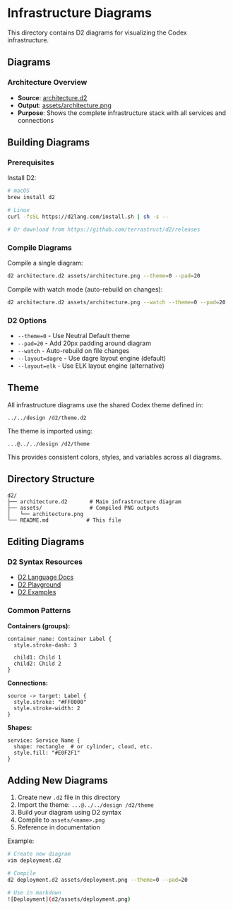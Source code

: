 # Infrastructure Diagrams

This directory contains D2 diagrams for visualizing the Codex infrastructure.

## Diagrams

### Architecture Overview

- **Source**: [architecture.d2](architecture.d2)
- **Output**: [assets/architecture.png](assets/architecture.png)
- **Purpose**: Shows the complete infrastructure stack with all services and connections

## Building Diagrams

### Prerequisites

Install D2:

```bash
# macOS
brew install d2

# Linux
curl -fsSL https://d2lang.com/install.sh | sh -s --

# Or download from https://github.com/terrastruct/d2/releases
```

### Compile Diagrams

Compile a single diagram:

```bash
d2 architecture.d2 assets/architecture.png --theme=0 --pad=20
```

Compile with watch mode (auto-rebuild on changes):

```bash
d2 architecture.d2 assets/architecture.png --watch --theme=0 --pad=20
```

### D2 Options

- `--theme=0` - Use Neutral Default theme
- `--pad=20` - Add 20px padding around diagram
- `--watch` - Auto-rebuild on file changes
- `--layout=dagre` - Use dagre layout engine (default)
- `--layout=elk` - Use ELK layout engine (alternative)

## Theme

All infrastructure diagrams use the shared Codex theme defined in:

```
../../design /d2/theme.d2
```

The theme is imported using:

```d2
...@../../design /d2/theme
```

This provides consistent colors, styles, and variables across all diagrams.

## Directory Structure

```
d2/
├── architecture.d2       # Main infrastructure diagram
├── assets/               # Compiled PNG outputs
│   └── architecture.png
└── README.md            # This file
```

## Editing Diagrams

### D2 Syntax Resources

- [D2 Language Docs](https://d2lang.com/)
- [D2 Playground](https://play.d2lang.com/)
- [D2 Examples](https://github.com/terrastruct/d2/tree/master/docs/examples)

### Common Patterns

**Containers (groups):**

```d2
container_name: Container Label {
  style.stroke-dash: 3

  child1: Child 1
  child2: Child 2
}
```

**Connections:**

```d2
source -> target: Label {
  style.stroke: "#FF0000"
  style.stroke-width: 2
}
```

**Shapes:**

```d2
service: Service Name {
  shape: rectangle  # or cylinder, cloud, etc.
  style.fill: "#E0F2F1"
}
```

## Adding New Diagrams

1. Create new `.d2` file in this directory
2. Import the theme: `...@../../design /d2/theme`
3. Build your diagram using D2 syntax
4. Compile to `assets/<name>.png`
5. Reference in documentation

Example:

```bash
# Create new diagram
vim deployment.d2

# Compile
d2 deployment.d2 assets/deployment.png --theme=0 --pad=20

# Use in markdown
![Deployment](d2/assets/deployment.png)
```
